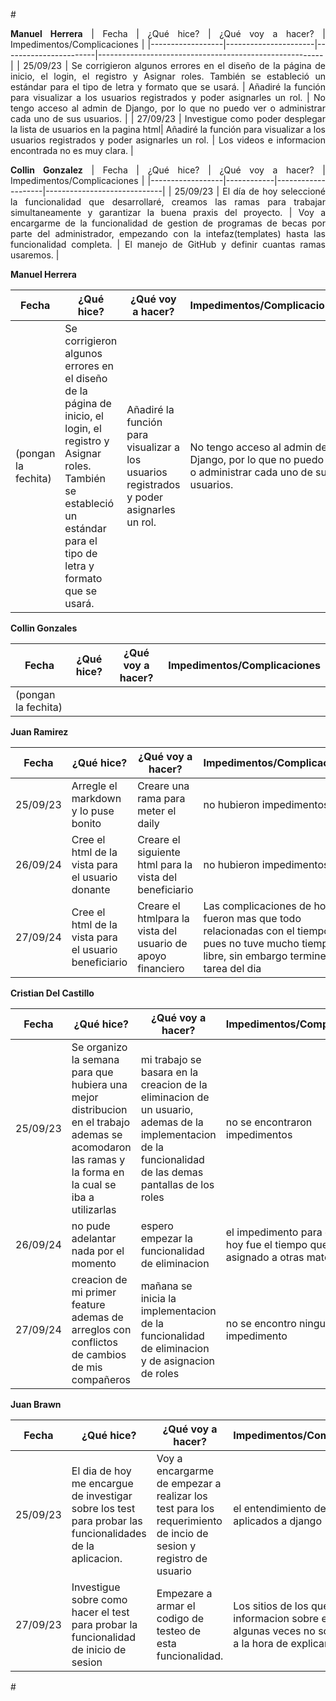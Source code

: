 #<div style="text-align: justify">

**Manuel Herrera**
| Fecha            | ¿Qué hice?          | ¿Qué voy a hacer?     | Impedimentos/Complicaciones                            |
|------------------|----------------------|-----------------------|--------------------------------------------------------|
| 25/09/23        | Se corrigieron algunos errores en el diseño de la página de inicio, el login, el registro y Asignar roles. También se estableció un estándar para el tipo de letra y formato que se usará. | Añadiré la función para visualizar a los usuarios registrados y poder asignarles un rol. | No tengo acceso al admin de Django, por lo que no puedo ver o administrar cada uno de sus usuarios. |
| 27/09/23        | Investigue como poder desplegar la lista de usuarios en la pagina html| Añadiré la función para visualizar a los usuarios registrados y poder asignarles un rol. | Los videos e informacion encontrada no es muy clara. |

**Collin Gonzalez**
| Fecha            | ¿Qué hice? | ¿Qué voy a hacer? | Impedimentos/Complicaciones |
|------------------|------------|--------------------|-----------------------------|
|    25/09/23      |  El día de hoy seleccioné la funcionalidad que desarrollaré, creamos las ramas para trabajar simultaneamente y garantizar la buena praxis del proyecto.  |     Voy a encargarme de la funcionalidad de gestion de programas de becas por parte del administrador, empezando con la intefaz(templates) hasta las funcionalidad completa.     |    El manejo de GitHub y definir cuantas ramas usaremos.    | 


**Manuel Herrera**

| Fecha            | ¿Qué hice?          | ¿Qué voy a hacer?     | Impedimentos/Complicaciones                            |
|------------------|----------------------|-----------------------|--------------------------------------------------------|
| (pongan la fechita)           | Se corrigieron algunos errores en el diseño de la página de inicio, el login, el registro y Asignar roles. También se estableció un estándar para el tipo de letra y formato que se usará. | Añadiré la función para visualizar a los usuarios registrados y poder asignarles un rol. | No tengo acceso al admin de Django, por lo que no puedo ver o administrar cada uno de sus usuarios. |

**Collin Gonzales**

| Fecha            | ¿Qué hice? | ¿Qué voy a hacer? | Impedimentos/Complicaciones |
|------------------|------------|--------------------|-----------------------------|
| (pongan la fechita)           |            |                    |                             |

**Juan Ramirez**

| Fecha            | ¿Qué hice? | ¿Qué voy a hacer? | Impedimentos/Complicaciones |
|------------------|------------|--------------------|-----------------------------|
| 25/09/23           |   Arregle el markdown y lo puse bonito   | Creare una rama para meter el daily                    |no hubieron impedimentos                             |
26/09/24            | Cree el html de la vista para el usuario donante | Creare el siguiente html para la vista del beneficiario | no hubieron impedimentos 
| 27/09/24            |    Cree el html de la vista para el usuario beneficiario     | Creare el htmlpara la vista del usuario de apoyo financiero | Las complicaciones de hoy fueron mas que todo relacionadas con el tiempo, pues no tuve mucho tiempo libre, sin embargo termine la tarea del dia|


**Cristian Del Castillo**

| Fecha            | ¿Qué hice? | ¿Qué voy a hacer? | Impedimentos/Complicaciones |
|------------------|------------|--------------------|-----------------------------|
| 25/09/23           |  Se organizo la semana para que hubiera una mejor distribucion en el trabajo ademas se acomodaron las ramas y la forma en la cual se iba a utilizarlas       |  mi trabajo se basara en la creacion de la eliminacion de un usuario, ademas de la implementacion de la funcionalidad de las demas pantallas de los roles                  |         no se encontraron impedimentos                    |
| 26/09/24              |  no pude adelantar nada por el momento    | espero empezar la funcionalidad de eliminacion             |    el impedimento para el dia de hoy fue el tiempo que ya tenia asignado a otras materias                 |
| 27/09/24              | creacion de mi primer  feature ademas de arreglos con conflictos de cambios de mis compañeros  | mañana se inicia la implementacion de la funcionalidad de eliminacion y de asignacion de roles          |    no se encontro ningun impedimento              |
**Juan Brawn**

| Fecha            | ¿Qué hice? | ¿Qué voy a hacer? | Impedimentos/Complicaciones |
|------------------|------------|--------------------|-----------------------------|
| 25/09/23         | El dia de hoy me encargue de investigar sobre los test para probar las funcionalidades de la aplicacion.          |  Voy a encargarme de empezar a realizar los test para los requerimiento de incio de sesion y registro de usuario                  | el entendimiento de los test aplicados a django                            |
| 27/09/23        | Investigue sobre como hacer el test para probar la funcionalidad de inicio de sesion|Empezare a armar el codigo de testeo de esta funcionalidad.  | Los sitios de los que e sacado la informacion sobre el tema algunas veces no son tan claros a la hora de explicar el tema |

#<div/>
